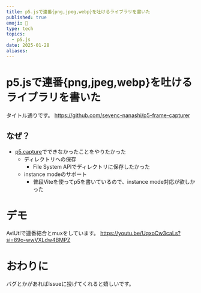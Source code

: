 ```yaml
---
title: p5.jsで連番{png,jpeg,webp}を吐けるライブラリを書いた
published: true
emoji: 🎥
type: tech
topics:
  - p5.js
date: 2025-01-28
aliases:
---
```

# p5.jsで連番{png,jpeg,webp}を吐けるライブラリを書いた

タイトル通りです。
https://github.com/sevenc-nanashi/p5-frame-capturer

## なぜ？
- [p5.capture](https://github.com/tapioca24/p5.capture)でできなかったことをやりたかった
	- ディレクトリへの保存
		- File System APIでディレクトリに保存したかった
	- instance modeのサポート
		- 普段Viteを使ってp5を書いているので、instance mode対応が欲しかった

# デモ

AviUtlで連番結合とmuxをしています。
https://youtu.be/UqxoCw3caLs?si=89o-wwVXLdw4BMPZ

# おわりに

バグとかがあればIssueに投げてくれると嬉しいです。
